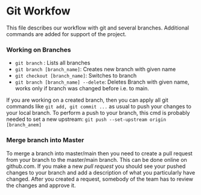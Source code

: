 # Git Workfow  

This file describes our workflow with git and several branches. Additional commands are added for support of the project.

### Working on Branches

- `git branch` : Lists all branches
- `git branch [branch_name]`: Creates new branch with given name  
- `git checkout [branch_name]`: Switches to branch
- `git branch [branch_name] --delete`: Deletes Branch with given name, works only if branch was changed before i.e. to main.

If you are working on a created branch, then you can apply all git commands like `git add, git commit ...` as usual to push your changes to your 
local branch.
To perform a push to your branch, this cmd is probably needed to set a new upstream:
`git push --set-upstream origin [branch_anem]`

### Merge branch into Master

To merge a  branch into master/main then you need to create a pull request from your
branch to the master/main branch. This can be done online on github.com. If you make a new *pull request* you should see your pushed changes to your branch and add a description of what you particularly have changed. After you created a request, somebody of the team has to review the changes and approve it.



